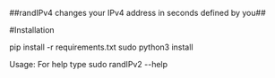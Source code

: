 ##randIPv4 changes your IPv4 address in seconds defined by you##

#Installation

pip install -r requirements.txt
sudo python3 install


Usage: For help type sudo randIPv2 --help
